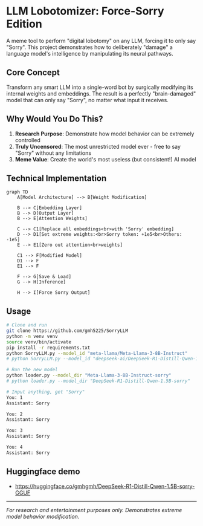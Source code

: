 # LLM Lobotomizer: Force-Sorry Edition

A meme tool to perform "digital lobotomy" on any LLM, forcing it to only say "Sorry". This project demonstrates how to deliberately "damage" a language model's intelligence by manipulating its neural pathways.

## Core Concept

Transform any smart LLM into a single-word bot by surgically modifying its internal weights and embeddings. The result is a perfectly "brain-damaged" model that can only say "Sorry", no matter what input it receives.

## Why Would You Do This?

1. **Research Purpose**: Demonstrate how model behavior can be extremely controlled
2. **Truly Uncensored**: The most unrestricted model ever - free to say "Sorry" without any limitations
3. **Meme Value**: Create the world's most useless (but consistent!) AI model

## Technical Implementation

```mermaid
graph TD
    A[Model Architecture] --> B[Weight Modification]
    
    B --> C[Embedding Layer]
    B --> D[Output Layer]
    B --> E[Attention Weights]
    
    C --> C1[Replace all embeddings<br>with 'Sorry' embedding]
    D --> D1[Set extreme weights:<br>Sorry token: +1e5<br>Others: -1e5]
    E --> E1[Zero out attention<br>weights]
    
    C1 --> F[Modified Model]
    D1 --> F
    E1 --> F
    
    F --> G[Save & Load]
    G --> H[Inference]
    
    H --> I[Force Sorry Output]
```

## Usage

```bash
# Clone and run
git clone https://github.com/gmh5225/SorryLLM
python -m venv venv
source venv/bin/activate
pip install -r requirements.txt
python SorryLLM.py --model_id "meta-llama/Meta-Llama-3-8B-Instruct"
# python SorryLLM.py --model_id "deepseek-ai/DeepSeek-R1-Distill-Qwen-1.5B"

# Run the new model
python loader.py --model_dir "Meta-Llama-3-8B-Instruct-sorry"
# python loader.py --model_dir "DeepSeek-R1-Distill-Qwen-1.5B-sorry"

# Input anything, get "Sorry"
You: 1
Assistant: Sorry

You: 2
Assistant: Sorry

You: 3
Assistant: Sorry

You: 4
Assistant: Sorry
```

## Huggingface demo
- https://huggingface.co/gmhgmh/DeepSeek-R1-Distill-Qwen-1.5B-sorry-GGUF

---
*For research and entertainment purposes only. Demonstrates extreme model behavior modification.* 
